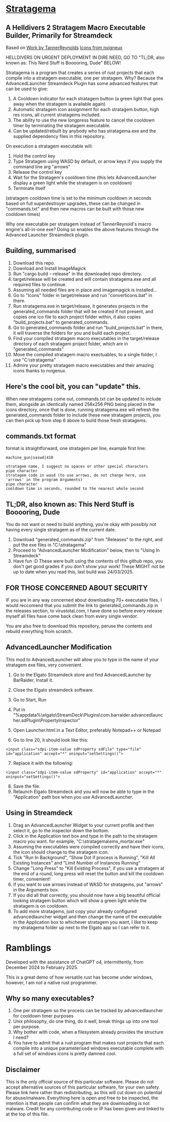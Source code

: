 # [Stratagema](https://github.com/h4rm0n1c/stratagema)
## A Helldivers 2 Stratagem Macro Executable Builder, Primarily for Streamdeck
Based on [Work by TannerReynolds](https://github.com/TannerReynolds/Helldivers2-Macro-Engine/)
[Icons from nvigneux](https://github.com/nvigneux/Helldivers-2-Stratagems-icons-svg/)

HELLDIVERS ON URGENT DEPLOYMENT IN DIRE NEED, GO TO "TL;DR, also known as: This Nerd Stuff is Booooring, Dude" BELOW!

Stratagema is a program that creates a series of rust projects that each compile into a stratagem executable, one per stratagem.
Why? Because the AdvancedLauncher Streamdeck Plugin has some advanced features that can be used to give:
1. A Cooldown indicator for each stratagem button (a green light that goes away when the stratagem is available again)
2. Automatic stratagem icon assignment for each stratagem button, high res icons, all current stratagems included.
3. The ability to use the new longpress feature to cancel the cooldown timer by terminating the stratagem executable.
4. Can be updated/rebuilt by anybody who has stratagema.exe and the supplied dependency files in this repository.

On execution a stratagem executable will: 
1. Hold the control key
2. Type Stratagem using WASD by default, or arrow keys if you supply the command line arg "arrows"
3. Release the control key
4. Wait for the Stratagem's cooldown time (this lets AdvancedLauncher display a green light while the stratagem is on cooldown)
5. Terminate itself

(stratagem cooldown time is set to the minimum cooldown in seconds based on full superdestroyer upgrades, these can be changed in "commands.txt" and then new macros can be built with those new cooldown times)

Why one executable per stratagem instead of TannerReynold's macro engine's all-in-one exe?
Doing so enables the above features through the Advanced Launcher Streamdeck plugin.

## Building, summarised
1. Download this repo. 
2. Download and Install ImageMagick
3. Run "cargo build --release" in the downloaded repo directory.
4. target/release will be created and will contain stratagema.exe and all required files to continue.
5. Assuming all needed files are in place and imagemagick is installed... 
6. Go to "Icons" folder in target/release and run "converticons.bat" in there.
7. Run stratagema.exe in target/release, it generates projects in the generated_commands folder that will be created if not present, and copies one ico file to each project folder within, it also copies "build_projects.bat" to generated_commands.
8. Go to generated_commands folder and run "build_projects.bat" in there, it will traverse the folders for you and build each project.
9. Find your compiled stratagem macro executables in the target/release directory of each stratagem project folder, which are in "generated_commands"
10. Move the compiled stratagem macro exectuables, to a single folder, I use "C:\stratagema\"
11. Admire your pretty stratagem macro executables and their amazing icons thanks to nvigenux.

## Here's the cool bit, you can "update" this.
When new stratagems come out, commands.txt can be updated to include them, alongside an identically named 256x256 PNG being placed in the icons directory, once that is done, running stratagema.exe will refresh the generated_commands folder to include these new stratagem projects, you can then pick up from step 6 above to build those fresh stratagems.

## commands.txt format
format is straightforward, one stratagem per line, example first line:
```
machine_gun|saswd|410
```
```
stratagem name, I suggest no spaces or other special characters
pipe character
stratagem code in wasd (to use arrows, do not change here, use 'arrows' in the program Arguments)
pipe character
cooldown time in seconds, rounded to the nearest whole second
```

## TL;DR, also known as: This Nerd Stuff is Booooring, Dude
You do not want or need to build anything, you're okay with possibly not having every single stratagem as of the current date.
1. Download "generated_commands.zip" from "Releases" to the right, and put the exe files in "C:\stratagema\"
2. Proceed to "AdvancedLauncher Modification" below, then to "Using In Streamdeck"
3. Have fun :D
These were built using the contents of this github repo, you don't get good grades if you don't show your work!
These MIGHT not be up to date when you read this, last build was 24/03/2025.

## FOR THOSE CONCERNED ABOUT SECURITY
IF you are in any way concerned about downloading 70+ executable files, I would reccomend that you
submit the link to generated_commands.zip in the releases section, to virustotal.com,
I have done so before every release myself all files have come back clean from every single vendor.

You are also free to download this repository, peruse the contents and rebuild everything from scratch.

## AdvancedLauncher Modification
This mod to AdvancedLauncher will allow you to type in the name of your stratagem exe files, very convenient.

1. Go to the Elgato Streamdeck store and find AdvancedLauncher by BarRaider, Install it.
2. Close the Elgato streamdeck software.

3. Go to Start, Run
4. Put in "%appdata%\elgato\StreamDeck\Plugins\com.barraider.advancedlauncher.sdPlugin\PropertyInspector"
5. Open Launcher.html in a Text Editor, preferably Notepad++ or Notepad
6. Go to line 20, it should look like this:
```
<input class="sdpi-item-value sdProperty sdFile" type="file" id="application" accept="*" oninput="setSettings()">
```
7. Replace it with the following:
```
<input class="sdpi-item-value sdProperty" id="application" accept="*" oninput="setSettings()">
```
8. Save the file.
9. Relaunch Elgato Streamdeck and you will now be able to type in the "Application" path box when you use AdvancedLauncher.

## Using in Streamdeck

1. Drag an AdvancedLauncher Widget to your current profile and then select it, go to the inspector down the bottom.
2. Click in the Application text box and type in the path to the stratagem macro you want. for example, "C:\stratagema\ems_mortar.exe"
3. Assuming the executables were compiled correctly and have their icons, the icon should change to the stratagem icon.
4. Tick "Run In Background", "Show Dot if process is Running", "Kill All Existing Instances" and "Limit Number of Instances Running"
5. Change "Long Press" to "Kill Existing Process", if you use a stratagem at the end of a round, long press will reset the button and kill the cooldown timer, convenient!
6. If you want to use arrows instead of WASD for stratagems, put "arrows" in the Arguments box.
7. If you did all that correctly, you should now have a big beautiful official looking stratagem button which will show a green light while the stratagem is on cooldown.
8. To add more stratagems, just copy your already configured advancedlauncher widget and then change the name of the executable in the Application box to whichever stratagem you want, I like to keep my stratagema folder up next to the Elgato app so I can refer to it.

# Ramblings

Developed with the assistance of ChatGPT o4, intermittently, from December 2024 to February 2025.

This is a great demo of how versatile rust has become under windows, however, I am not a native rust programmer.

## Why so many executables?
1. One per stratagem so the process can be tracked by advancedlauncher for cooldown timer purposes
2. Unix philosophy, do one thing, do it well, break things up into one tool per purpose.
3. Why bother with code, when a filesystem already provides the structure I need?
4. You have to admit that a rust program that makes rust projects that each compile into a unique parameterised windows executable complete with a full set of windows icons is pretty damned cool.

## Disclaimer
This is the only official source of this particular software.
Please do not accept alternative sources of this particular software, for your own safety.
Please link here rather than redistributing, as this will cut down on potential for abuse/malware.
Everything here is open and free to be inspected, the intention is that people can confirm what they are downloading is not malware.
Credit for any contributing code or IP has been given and linked to at the top of this file.
